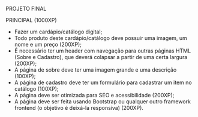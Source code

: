 PROJETO FINAL

PRINCIPAL (1000XP)
- Fazer um cardápio/catálogo digital;
- Todo produto deste cardápio/catálogo deve possuir uma imagem, um nome e um preço (200XP);
- É necessário ter um header com navegação para outras páginas HTML (Sobre e Cadastro), que deverá colapsar a partir de uma certa largura (200XP);
- A página de sobre deve ter uma imagem grande e uma descrição (100XP);
- A página de cadastro deve ter um formulário para cadastrar um item no catálogo (100XP);
- A página deve ser otimizada para SEO e acessibilidade (200XP);
- A página deve ser feita usando Bootstrap ou qualquer outro framework frontend (o objetivo é deixá-la responsiva) (200XP).